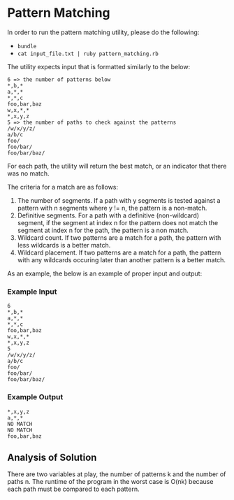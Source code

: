 # Pattern Matching

In order to run the pattern matching utility, please do the following:

* `bundle`
* `cat input_file.txt | ruby pattern_matching.rb`

The utility expects input that is formatted similarly to the below:

    6 => the number of patterns below
    *,b,*
    a,*,*
    *,*,c
    foo,bar,baz
    w,x,*,*
    *,x,y,z
    5 => the number of paths to check against the patterns
    /w/x/y/z/
    a/b/c
    foo/
    foo/bar/
    foo/bar/baz/

For each path, the utility will return the best match, or an indicator that there was no match. 

The criteria for a match are as follows:

1. The number of segments. If a path with y segments is tested against a pattern with n segments where y != n, the pattern is a non-match.
2. Definitive segments. For a path with a definitive (non-wildcard) segment, if the segment at index n for the pattern does not match the segment at index n for the path, the pattern is a non match. 
3. Wildcard count. If two patterns are a match for a path, the pattern with less wildcards is a better match.
4. Wildcard placement. If two patterns are a match for a path, the pattern with any wildcards occuring later than another pattern is a better match.

As an example, the below is an example of proper input and output:

### Example Input 

    6
    *,b,*
    a,*,*
    *,*,c
    foo,bar,baz
    w,x,*,*
    *,x,y,z
    5
    /w/x/y/z/
    a/b/c
    foo/
    foo/bar/
    foo/bar/baz/

### Example Output

    *,x,y,z
    a,*,*
    NO MATCH
    NO MATCH
    foo,bar,baz


## Analysis of Solution

There are two variables at play, the number of patterns k and the number of paths n. The runtime of the program in the worst case is O(nk) because each path must be compared to each pattern. 
